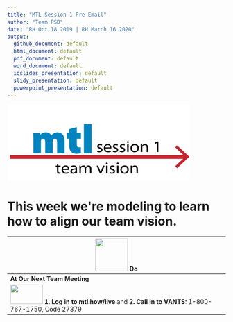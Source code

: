 ```yaml
---
title: "MTL Session 1 Pre Email"
author: "Team PSD"
date: "RH Oct 18 2019 | RH March 16 2020"
output: 
  github_document: default
  html_document: default
  pdf_document: default
  word_document: default
  ioslides_presentation: default
  slidy_presentation: default
  powerpoint_presentation: default
---
```



<!-- MTL Logo, HTML img tag -->
[<img src = "https://github.com/lzim/teampsd/blob/master/resources/title_slides/mtl_s01_teamvision_title.png"
     height = "175" width = "420">](https://github.com/lzim/teampsd/blob/master/mtl_facilitate_workgroup/learner_see/mtl_session01_see.md)


# This week we're modeling to learn how to align our team vision.


[<img src = "https://raw.githubusercontent.com/lzim/teampsd/hexagon_icons/np_synchronize_778914_003F72.png" height = "75" width = "75">](https://github.com/lzim/mtl/blob/master/session01/s01_learner/mtl_session01_see.md) **Do** |
| --- |
|**At Our Next Team Meeting**|
[<img src = "https://github.com/lzim/teampsd/blob/master/resources/logos/mtl_how_live_sm.png" height = "45" width = "75">](http://mtl.how/live) **1. Log in to mtl.how/live** and **2. Call in to VANTS:** 1-800-767-1750, Code 27379 |
